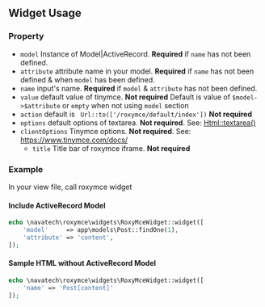 Widget Usage
---
### Property
* `model` Instance of Model|ActiveRecord. **Required** if `name` has not been defined.
* `attribute` attribute name in your model. **Required** if `name` has not been defined & when `model` has been defined.
* `name` input's name. **Required** if `model` & `attribute` has not been defined.
* `value` default value of tinymce. **Not required** Default is value of `$model->$attribute` or `empty` when not using `model` section
* `action` default is ` Url::to(['/roxymce/default/index'])` **Not required**
* `options` default options of textarea. **Not required**. See: [Html::textarea()](http://www.yiiframework.com/doc-2.0/yii-helpers-basehtml.html#textarea()-detail)
* `clientOptions` Tinymce options. **Not required**. See: https://www.tinymce.com/docs/
  * `title` Title bar of roxymce iframe. **Not required**

### Example
In your view file, call roxymce widget
#### Include ActiveRecord Model
```php
echo \navatech\roxymce\widgets\RoxyMceWidget::widget([
	'model'     => app\models\Post::findOne(1),
	'attribute' => 'content',
]);
```
#### Sample HTML without ActiveRecord Model
```php
echo \navatech\roxymce\widgets\RoxyMceWidget::widget([
	'name' => 'Post[content]'
]);
```
